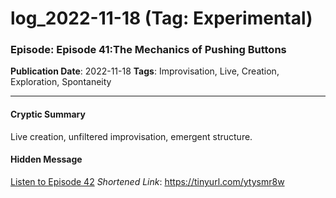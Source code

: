 # log_2022-11-18 (Tag: Experimental)

### Episode: Episode 41:The Mechanics of Pushing Buttons

**Publication Date**: 2022-11-18
**Tags**: Improvisation, Live, Creation, Exploration, Spontaneity

---

#### Cryptic Summary
Live creation, unfiltered improvisation, emergent structure.

#### Hidden Message


[Listen to Episode 42](https://tinyurl.com/ytysmr8w)
*Shortened Link*: https://tinyurl.com/ytysmr8w
